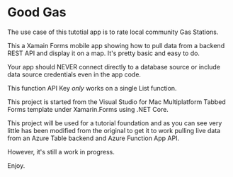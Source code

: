 # Good Gas

The use case of this tutotial app is to rate local community Gas Stations.

This a Xamain Forms mobile app showing how to pull data from a backend REST API and display it on a map.
It's pretty basic and easy to do.

Your app should NEVER connect directly to a database source or include data source credentials even in the app code.

This function API Key *only* works on a single List function.

This project is started from the Visual Studio for Mac Multiplatform Tabbed Forms template under Xamarin.Forms using .NET Core.

This project will be used for a tutorial foundation and as you can see very little has been modified from the original to get it to work pulling live data from an Azure Table backend and Azure Function App API.

However, it's still a work in progress.

Enjoy.

